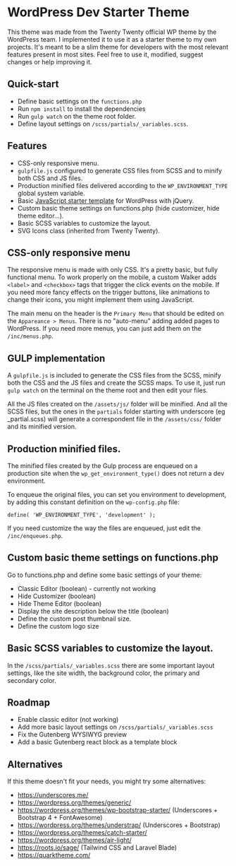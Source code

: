 # WordPress Dev Starter Theme
This theme was made from the Twenty Twenty official WP theme by the WordPress team. I implemented it to use it as a starter theme to my own projects. It's meant to be a slim theme for developers with the most relevant features present in most sites. Feel free to use it, modified, suggest changes or help improving it.

## Quick-start
- Define basic settings on the `functions.php`
- Run `npm install` to install the dependencies
- Run `gulp watch` on the theme root folder. 
- Define layout settings on `/scss/partials/_variables.scss`.

## Features
- CSS-only responsive menu.
- `gulpfile.js` configured to generate CSS files from SCSS and to minify both CSS and JS files.
- Production minified files delivered according to the `WP_ENVIRONMENT_TYPE` global system variable.
- Basic [JavaScript starter template](https://gist.github.com/leomuniz/6da03e6a173a2a6f14d2b63eadf2bc9d) for WordPress with jQuery.
- Custom basic theme settings on functions.php (hide customizer, hide theme editor...).
- Basic SCSS variables to customize the layout.
- SVG Icons class (inherited from Twenty Twenty).

## CSS-only responsive menu
The responsive menu is made with only CSS. It's a pretty basic, but fully functional menu. To work properly on the mobile, a custom Walker adds `<label>` and `<checkbox>` tags that trigger the click events on the mobile. If you need more fancy effects on the trigger buttons, like animations to change their icons, you might implement them using JavaScript.

The main menu on the header is the `Primary Menu` that should be edited on the `Appareance > Menus`. There is no "auto-menu" adding added pages to WordPress. If you need more menus, you can just add them on the `/inc/menus.php`.

## GULP implementation
A `gulpfile.js` is included to generate the CSS files from the SCSS, minify both the CSS and the JS files and create the SCSS maps. To use it, just run `gulp watch` on the terminal on the theme root and then edit your files.

All the JS files created on the `/assets/js/` folder will be minified. And all the SCSS files, but the ones in the `partials` folder starting with underscore (eg _partial.scss) will generate a correspondent file in the `/assets/css/` folder and its minified version.

## Production minified files.
The minified files created by the Gulp process are enqueued on a production site when the `wp_get_environment_type()` does not return a dev environment.

To enqueue the original files, you can set you environment to development, by adding this constant definition on the `wp-config.php` file:
```
define( 'WP_ENVIRONMENT_TYPE', 'development' );
```
If you need customize the way the files are enqueued, just edit the `/inc/enqueues.php`. 

## Custom basic theme settings on functions.php
Go to functions.php and define some basic settings of your theme:
- Classic Editor (boolean) - currently not working 
- Hide Customizer (boolean)
- Hide Theme Editor (boolean)
- Display the site description below the title (boolean)
- Define the custom post thumbnail size.
- Define the custom logo size

## Basic SCSS variables to customize the layout.
In the `/scss/partials/_variables.scss` there are some important layout settings, like the site width, the background color, the primary and secondary color.
   
## Roadmap
- Enable classic editor (not working)
- Add more basic layout settings on `/scss/partials/_variables.scss`
- Fix the Gutenberg WYSIWYG preview 
- Add a basic Gutenberg react block as a template block


##  Alternatives
If this theme doesn't fit your needs, you might try some alternatives:

- https://underscores.me/
- https://wordpress.org/themes/generic/
- https://wordpress.org/themes/wp-bootstrap-starter/ (Underscores + Bootstrap 4 + FontAwesome)
- https://wordpress.org/themes/understrap/ (Underscores + Bootstrap)
- https://wordpress.org/themes/catch-starter/
- https://wordpress.org/themes/air-light/
- https://roots.io/sage/ (Tailwind CSS and Laravel Blade)
- https://quarktheme.com/
